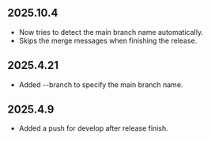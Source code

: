 ## 2025.10.4

* Now tries to detect the main branch name automatically.
* Skips the merge messages when finishing the release.

## 2025.4.21

* Added --branch to specify the main branch name.

## 2025.4.9

* Added a push for develop after release finish.
